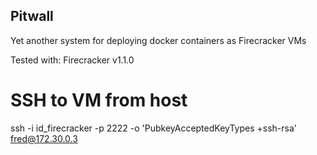 ## Pitwall

Yet another system for deploying docker containers as Firecracker VMs

Tested with: Firecracker v1.1.0

# SSH to VM from host
ssh -i id_firecracker -p 2222 -o 'PubkeyAcceptedKeyTypes +ssh-rsa' fred@172.30.0.3
